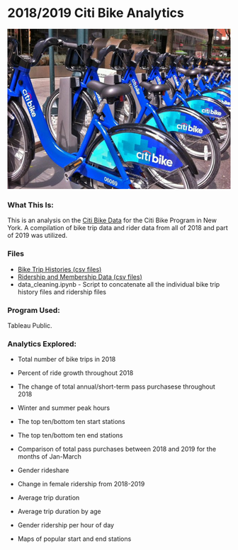 # 2018/2019 Citi Bike Analytics

![Citi-Bikes](Images/citi-bike-station-bikes.jpg)

### What This Is:

This is an analysis on the [Citi Bike Data](https://www.citibikenyc.com/system-data) for the Citi Bike Program in New York. A compilation of bike trip data and rider data from all of 2018 and part of 2019 was utilized. 

### Files
* [Bike Trip Histories (csv files)](Resources/BikeTripHistories)
* [Ridership and Membership Data (csv files)](Resources/RidershipandMembershipData)
* data_cleaning.ipynb - Script to concatenate all the individual bike trip history files and ridership files

### Program Used:
Tableau Public.

### Analytics Explored:

* Total number of bike trips in 2018

* Percent of ride growth throughout 2018

* The change of total annual/short-term pass purchasese throughout 2018

* Winter and summer peak hours

* The top ten/bottom ten start stations

* The top ten/bottom ten end stations

* Comparison of total pass purchases between 2018 and 2019 for the months of Jan-March 

* Gender rideshare

* Change in female ridership from 2018-2019

* Average trip duration

* Average trip duration by age

* Gender ridership per hour of day

* Maps of popular start and end stations




